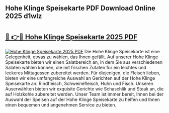 ## Hohe Klinge Speisekarte PDF Download Online 2025 d1wlz

# <h2><a href="http://gc8qc46.nevu.top/?p=Hohe+Klinge+Speisekarte">🔗 👉🔴 Hohe Klinge Speisekarte 2025 PDF</a></h2>

[![Hohe Klinge Speisekarte 2025 PDF](https://i.imgur.com/dBaPXMq.png)](http://gc8qc46.nevu.top/?p=Hohe+Klinge+Speisekarte)
Die Hohe Klinge Speisekarte ist eine Gelegenheit, etwas zu wählen, das Ihnen gefällt. Auf unserer Hohe Klinge Speisekarte bieten wir einen Salatbereich an, in dem Sie aus verschiedenen Salaten wählen können, die mit frischen Zutaten für ein leichtes und leckeres Mittagessen zubereitet werden. Für diejenigen, die Fleisch lieben, bieten wir eine umfangreiche Auswahl an Gerichten auf der Hohe Klinge Speisekarte an: Rindfleisch, Schweinefleisch, Huhn und Fisch. Unseren Auserwählten bieten wir exquisite Gerichte wie Schaschlik und Steak an, die auf Holzkohle zubereitet werden. Unser Team ist immer bereit, Ihnen bei der Auswahl der Speisen auf der Hohe Klinge Speisekarte zu helfen und Ihnen einen bequemen und angenehmen Service zu bieten.
